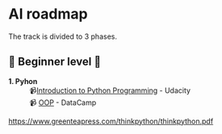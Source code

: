 # AI roadmap<br>

The track is divided to 3 phases.

## :beginner: Beginner level :beginner:

**1. Pyhon**<br>
&emsp;&emsp;&emsp;:video_camera:[Introduction to Python Programming](https://www.udacity.com/course/introduction-to-python--ud1110) - Udacity<br>
&emsp;&emsp;&emsp;:video_camera: [OOP](https://learn.datacamp.com/courses/object-oriented-programming-in-python) - DataCamp<br>


https://www.greenteapress.com/thinkpython/thinkpython.pdf
